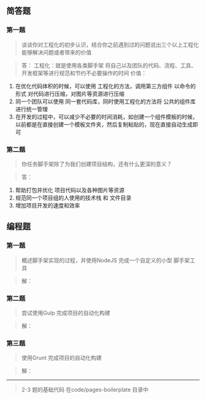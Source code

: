 ## 简答题
### 第一题
> 谈谈你对工程化的初步认识，结合你之前遇到过的问题说出三个以上工程化能够解决问题或者带来的价值

> 答：
工程化：就是使用各类脚手架 将自己以及团队的代码、流程、工具、开发框架等进行规范和节约不必要操作的时间
价值：
1. 在优化代码体积的时候，可以使用 工程化的方法，调用第三方组件 以命令的形式 对代码进行压缩，对图片等资源进行压缩
2. 同一个团队可以使用 同一套代码库，同时使用工程化的方法将 公共的组件库进行统一管理
3. 在开发的过程中，可以减少不必要的时间消耗，如创建一个组件模板的时候，以前都是在直接创建一个模板文件夹，然后复制粘贴的，现在直接自动生成即可


### 第二题
> 你任务脚手架除了为我们创建项目结构，还有什么更深的意义？

> 答：
1. 帮助打包并优化 项目代码以及各种图片等资源
2. 规范同一个项目组的人使用的技术栈 和 文件目录
3. 增加项目开发的速度和效率

## 编程题

### 第一题
> 概述脚手架实现的过程，并使用NodeJS 完成一个自定义的小型 脚手架工具

> 解：

### 第二题
> 尝试使用Gulp 完成项目的自动化构建

> 解：

### 第三题
> 使用Grunt 完成项目的自动化构建

> 解：

-----
> 2-3 题的基础代码 在code/pages-boilerplate 目录中